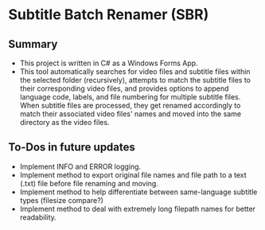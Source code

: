 # Subtitle Batch Renamer (SBR)


## Summary

- This project is written in C# as a Windows Forms App.
- This tool automatically searches for video files and subtitle files within the selected folder (recursively), attempts to match the subtitle files to their corresponding video files, and provides options to append language code, labels, and file numbering for multiple subtitle files. When subtitle files are processed, they get renamed accordingly to match their associated video files' names and moved into the same directory as the video files. 


## To-Dos in future updates

- Implement INFO and ERROR logging.
- Implement method to export original file names and file path to a text (.txt) file before file renaming and moving.
- Implement method to help differentiate between same-language subtitle types (filesize compare?)
- Implement method to deal with extremely long filepath names for better readability.
